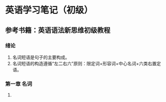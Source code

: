 # 英语学习笔记（初级）
## 参考书籍：英语语法新思维初级教程

### 绪论
1. 名词短语是句子的主要构成。
2. 名词短语的构造遵循“左二右六”原则：限定词+形容词+中心名词+六类右置定语。

### 第一章 名词
1. 